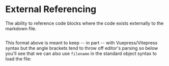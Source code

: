 # External Referencing

The ability to reference code blocks where the code exists externally to the markdown file.


```ts { "heading": "External Code", "highlight": 2, "filename": "./foo/code.ts"}
```

This format above is meant to keep -- in part -- with Vuepress/Vitepress syntax but the angle brackets tend to throw off editor's parsing so below you'll see that we can also use `filename` in the standard object syntax to load the file:
